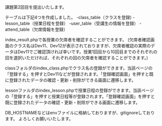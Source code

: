 課題第2回目を提出いたします。

テーブルは下記4つを作成しました。
-class_table（クラスを登録)
-lesson_table（授業日程を登録）
-user_table（受講生の情報を登録）
-attend_table（欠席情報を登録）

index_result.phpで各授業の欠席者を確認することができます。
(欠席者確認画面のクラス名はDev11、Dev12が表示されておりますが、欠席者確認の実際のデータはDev11でご確認頂ければ幸いです。授業1回目から10回目までのそれぞれの回を選択いただければ、それぞれの回の欠席者を確認することができます。)

classフォルダのindex_class.phpでクラス名の登録ができます。当該ページの「登録する」を押すとDev11などが登録されます。「登録確認画面」を押すと既に登録されたデータの確認・更新・削除ができる画面に遷移します。

lessonファルダのindex_lesson.phpで授業日程の登録ができます。当該ページの「登録する」を押すと授業日程等が登録されます。「登録確認画面」を押すと既に登録されたデータの確認・更新・削除ができる画面に遷移します。

DB_HOSTNAMEなどはenvファイルに格納しておりますが、gitignoreしております。
よろしくお願いいたします。


